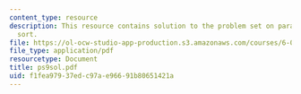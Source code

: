 ```yaml
---
content_type: resource
description: This resource contains solution to the problem set on parallel merge
  sort.
file: https://ol-ocw-studio-app-production.s3.amazonaws.com/courses/6-046j-introduction-to-algorithms-sma-5503-fall-2005/f1fea97937edc97ae96691b80651421a_ps9sol.pdf
file_type: application/pdf
resourcetype: Document
title: ps9sol.pdf
uid: f1fea979-37ed-c97a-e966-91b80651421a
---
```

